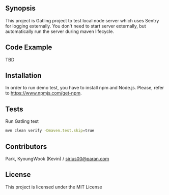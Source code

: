 ## Synopsis
This project is Gatling project to test local node server which uses Sentry for logging externally.
You don't need to start server externally, but automatically run the server during maven lifecycle. 
 

## Code Example
TBD

## Installation
In order to run demo test, you have to install npm and Node.js. Please, refer to https://www.npmjs.com/get-npm.


## Tests
Run Gatling test
```sh
mvn clean verify -Dmaven.test.skip=true
```

## Contributors
Park, KyoungWook (Kevin) / sirius00@paran.com

## License

This project is licensed under the MIT License
